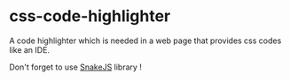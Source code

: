 # css-code-highlighter
A code highlighter which is needed in a web page that provides css codes like an IDE.

Don't forget to use [SnakeJS](https://github.com/smrsan76/SnakeJS/releases) library !
